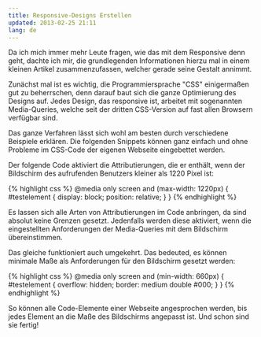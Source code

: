 ```yaml
---
title: Responsive-Designs Erstellen
updated: 2013-02-25 21:11
lang: de
---
```


Da ich mich immer mehr Leute fragen, wie das mit dem Responsive denn geht, dachte ich mir, die grundlegenden Informationen hierzu mal in einem kleinen Artikel zusammenzufassen, welcher gerade seine Gestalt annimmt.

Zunächst mal ist es wichtig, die Programmiersprache "CSS" einigermaßen gut zu beherrschen, denn darauf baut sich die ganze Optimierung des Designs auf. Jedes Design, das responsive ist, arbeitet mit sogenannten Media-Queries, welche seit der dritten CSS-Version auf fast allen Browsern verfügbar sind.

Das ganze Verfahren lässt sich wohl am besten durch verschiedene Beispiele erklären. Die folgenden Snippets können ganz einfach und ohne Probleme im CSS-Code der eigenen Webseite eingebettet werden.

Der folgende Code aktiviert die Attributierungen, die er enthält, wenn der Bildschirm des aufrufenden Benutzers kleiner als 1220 Pixel ist:

{% highlight css %}
@media only screen and (max-width: 1220px) {
	#testelement {
		display: block;
		position: relative;
	}
}
{% endhighlight %}

Es lassen sich alle Arten von Attributierungen im Code anbringen, da sind absolut keine Grenzen gesetzt. Jedenfalls werden diese aktiviert, wenn die eingestellten Anforderungen der Media-Queries mit dem Bildschirm übereinstimmen.

Das gleiche funktioniert auch umgekehrt. Das bedeuted, es können minimale Maße als Anforderungen für den Bildschirm gesetzt werden:

{% highlight css %}
@media only screen and (min-width: 660px) {
	#testelement {
		overflow: hidden;
		border: medium double #000;
	}
}
{% endhighlight %}

So können alle Code-Elemente einer Webseite angesprochen werden, bis jedes Element an die Maße des Bildschirms angepasst ist. Und schon sind sie fertig!